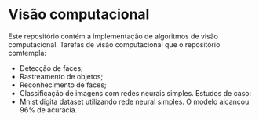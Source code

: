 # Visão computacional
Este repositório contém a implementação de algoritmos de visão computacional.
Tarefas de visão computacional que o repositório comtempla:
- Detecção de faces;
- Rastreamento de objetos;
- Reconhecimento de faces;
- Classificação de imagens com redes neurais simples.
Estudos de caso:
- Mnist digita dataset utilizando rede neural simples. O modelo alcançou 96% de acurácia.
